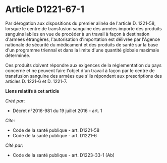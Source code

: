 # Article D1221-67-1

Par dérogation aux dispositions du premier alinéa de l'article D. 1221-58, lorsque le centre de transfusion sanguine des
armées importe des produits sanguins labiles en vue de procéder à un travail à façon à destination d'armées étrangères,
l'autorisation d'importation est délivrée par l'Agence nationale de sécurité du médicament et des produits de santé sur la
base d'un programme triennal et dans la limite d'une quantité globale maximale déterminée. 

Ces produits doivent répondre aux exigences de la réglementation du pays concerné et ne peuvent faire l'objet d'un travail à
façon par le centre de transfusion sanguine des armées que s'ils répondent aux prescriptions des articles D. 1221-6 et D.
1221-7.

**Liens relatifs à cet article**

_Créé par_:

  - Décret n°2016-981 du 19 juillet 2016 - art. 1

_Cite_:

  - Code de la santé publique - art. D1221-58
  - Code de la santé publique - art. D1221-6

_Cité par_:

  - Code de la santé publique - art. D1223-33-1 (Ab)
